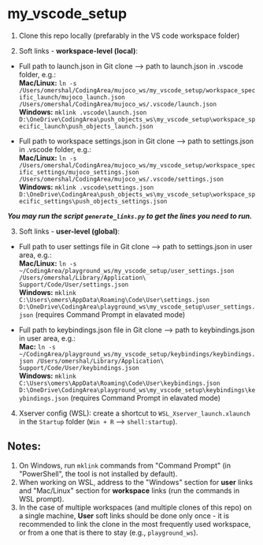 # my_vscode_setup

1. Clone this repo locally (prefarably in the VS code workspace folder)

2. Soft links - **workspace-level (local)**:

* Full path to launch.json in Git clone --> path to launch.json in .vscode folder, e.g.:  
**Mac/Linux:** `ln -s /Users/omershal/CodingArea/mujoco_ws/my_vscode_setup/workspace_specific_launch/mujoco_launch.json /Users/omershal/CodingArea/mujoco_ws/.vscode/launch.json`  
**Windows:** `mklink .vscode\launch.json D:\OneDrive\CodingArea\push_objects_ws\my_vscode_setup\workspace_specific_launch\push_objects_launch.json`

* Full path to workspace settings.json in Git clone --> path to settings.json in .vscode folder, e.g.:  
**Mac/Linux:** `ln -s /Users/omershal/CodingArea/mujoco_ws/my_vscode_setup/workspace_specific_settings/mujoco_settings.json /Users/omershal/CodingArea/mujoco_ws/.vscode/settings.json`  
**Windows:** `mklink .vscode\settings.json D:\OneDrive\CodingArea\push_objects_ws\my_vscode_setup\workspace_specific_settings\push_objects_settings.json`

***You may run the script `generate_links.py` to get the lines you need to run.***

3. Soft links - **user-level (global)**:
* Full path to user settings file in Git clone --> path to settings.json in user area, e.g.:  
**Mac/Linux:** `ln -s ~/CodingArea/playground_ws/my_vscode_setup/user_settings.json /Users/omershal/Library/Application\ Support/Code/User/settings.json`  
**Windows:** `mklink C:\Users\omers\AppData\Roaming\Code\User\settings.json D:\OneDrive\CodingArea\playground_ws\my_vscode_setup\user_settings.json` (requires Command Prompt in elavated mode)
  
* Full path to keybindings.json file in Git clone --> path to keybindings.json in user area, e.g.:  
**Mac:** `ln -s ~/CodingArea/playground_ws/my_vscode_setup/keybindings/keybindings.json /Users/omershal/Library/Application\ Support/Code/User/keybindings.json`  
**Windows:** `mklink C:\Users\omers\AppData\Roaming\Code\User\keybindings.json D:\OneDrive\CodingArea\playground_ws\my_vscode_setup\keybindings\keybindings.json` (requires Command Prompt in elavated mode)

4. Xserver config (WSL): create a shortcut to `WSL_Xserver_launch.xlaunch` in the `Startup` folder (`Win + R` --> `shell:startup`).
## Notes:
1. On Windows, run `mklink` commands from "Command Prompt" (in "PowerShell", the tool is not installed by default).
2. When working on WSL, address to the "Windows" section for **user** links and "Mac/Linux" section for **workspace** links (run the commands in WSL prompt).
3. In the case of multiple workspaces (and multiple clones of this repo) on a single machine, **User** soft links should be done only once - it is recommended to link the clone in the most frequently used workspace, or from a one that is there to stay (e.g., `playground_ws`).
